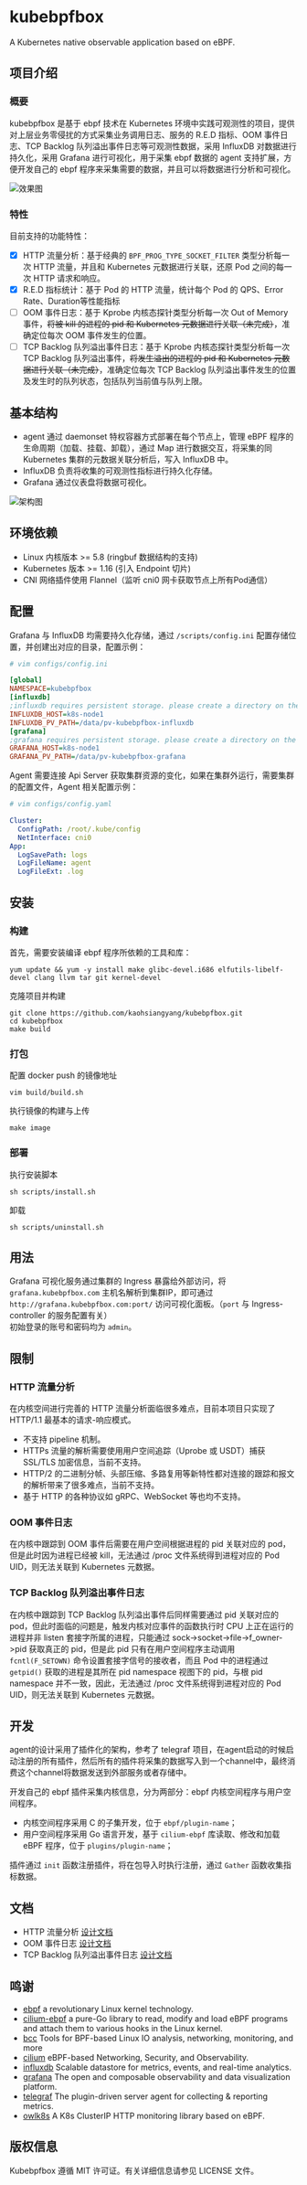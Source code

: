 # kubebpfbox
A Kubernetes native observable application based on eBPF.

## 项目介绍
### 概要
kubebpfbox 是基于 ebpf 技术在 Kubernetes 环境中实践可观测性的项目，提供对上层业务零侵扰的方式采集业务调用日志、服务的 R.E.D 指标、OOM 事件日志、TCP Backlog 队列溢出事件日志等可观测性数据，采用 InfluxDB 对数据进行持久化，采用 Grafana 进行可视化，用于采集 ebpf 数据的 agent 支持扩展，方便开发自己的 ebpf 程序来采集需要的数据，并且可以将数据进行分析和可视化。

![效果图](./assets/dashboard.png)

### 特性
目前支持的功能特性：  
- [x] HTTP 流量分析：基于经典的 `BPF_PROG_TYPE_SOCKET_FILTER` 类型分析每一次 HTTP 流量，并且和 Kubernetes 元数据进行关联，还原 Pod 之间的每一次 HTTP 请求和响应。  
- [x] R.E.D 指标统计：基于 Pod 的 HTTP 流量，统计每个 Pod 的 QPS、Error Rate、Duration等性能指标  
- [ ] OOM 事件日志：基于 Kprobe 内核态探针类型分析每一次 Out of Memory 事件，~~将被 kill 的进程的 pid 和 Kubernetes 元数据进行关联（未完成）~~，准确定位每次 OOM 事件发生的位置。  
- [ ] TCP Backlog 队列溢出事件日志：基于 Kprobe 内核态探针类型分析每一次 TCP Backlog 队列溢出事件，~~将发生溢出的进程的 pid 和 Kubernetes 元数据进行关联（未完成）~~，准确定位每次 TCP Backlog 队列溢出事件发生的位置及发生时的队列状态，包括队列当前值与队列上限。

## 基本结构
* agent 通过 daemonset 特权容器方式部署在每个节点上，管理 eBPF 程序的生命周期（加载、挂载、卸载），通过 Map 进行数据交互，将采集的同Kubernetes 集群的元数据关联分析后，写入 InfluxDB 中。
* InfluxDB 负责将收集的可观测性指标进行持久化存储。
* Grafana 通过仪表盘将数据可视化。

![架构图](./assets/design.png)

## 环境依赖
* Linux 内核版本 >= 5.8 (ringbuf 数据结构的支持)
* Kubernetes 版本 >= 1.16 (引入 Endpoint 切片)
* CNI 网络插件使用 Flannel（监听 cni0 网卡获取节点上所有Pod通信）

## 配置
Grafana 与 InfluxDB 均需要持久化存储，通过 `/scripts/config.ini` 配置存储位置，并创建出对应的目录，配置示例：
```ini
# vim configs/config.ini

[global]
NAMESPACE=kubebpfbox
[influxdb]
;influxdb requires persistent storage. please create a directory on the node
INFLUXDB_HOST=k8s-node1
INFLUXDB_PV_PATH=/data/pv-kubebpfbox-influxdb
[grafana]
;grafana requires persistent storage. please create a directory on the node
GRAFANA_HOST=k8s-node1
GRAFANA_PV_PATH=/data/pv-kubebpfbox-grafana
```
Agent 需要连接 Api Server 获取集群资源的变化，如果在集群外运行，需要集群的配置文件，Agent 相关配置示例：
```yaml
# vim configs/config.yaml

Cluster:
  ConfigPath: /root/.kube/config
  NetInterface: cni0
App:
  LogSavePath: logs
  LogFileName: agent
  LogFileExt: .log
```

## 安装
### 构建
首先，需要安装编译 ebpf 程序所依赖的工具和库：
```shell
yum update && yum -y install make glibc-devel.i686 elfutils-libelf-devel clang llvm tar git kernel-devel
```
克隆项目并构建
```shell
git clone https://github.com/kaohsiangyang/kubebpfbox.git
cd kubebpfbox
make build
```

### 打包
配置 docker push 的镜像地址
```shell
vim build/build.sh
```
执行镜像的构建与上传
```shell
make image
```

### 部署
执行安装脚本
```shell
sh scripts/install.sh
```
卸载
```shell
sh scripts/uninstall.sh
```

## 用法
Grafana 可视化服务通过集群的 Ingress 暴露给外部访问，将 `grafana.kubebpfbox.com` 主机名解析到集群IP，即可通过 `http://grafana.kubebpfbox.com:port/` 访问可视化面板。（`port` 与 Ingress-controller 的服务配置有关）  
初始登录的账号和密码均为 `admin`。

## 限制

### HTTP 流量分析
在内核空间进行完善的 HTTP 流量分析面临很多难点，目前本项目只实现了 HTTP/1.1 最基本的请求-响应模式。
* 不支持 pipeline 机制。  
* HTTPs 流量的解析需要使用用户空间追踪（Uprobe 或 USDT）捕获 SSL/TLS 加密信息，当前不支持。  
* HTTP/2 的二进制分帧、头部压缩、多路复用等新特性都对连接的跟踪和报文的解析带来了很多难点，当前不支持。  
* 基于 HTTP 的各种协议如 gRPC、WebSocket 等也均不支持。

### OOM 事件日志
在内核中跟踪到 OOM 事件后需要在用户空间根据进程的 pid 关联对应的 pod，但是此时因为进程已经被 kill，无法通过 /proc 文件系统得到进程对应的 Pod UID，则无法关联到 Kubernetes 元数据。

### TCP Backlog 队列溢出事件日志
在内核中跟踪到 TCP Backlog 队列溢出事件后同样需要通过 pid 关联对应的 pod，但此时面临的问题是，触发内核对应事件的函数执行时 CPU 上正在运行的进程并非 listen 套接字所属的进程，只能通过 sock->socket->file->f_owner->pid 获取真正的 pid，但是此 pid 只有在用户空间程序主动调用 `fcntl(F_SETOWN)` 命令设置套接字信号的接收者，而且 Pod 中的进程通过 `getpid()` 获取的进程是其所在 pid namespace 视图下的 pid，与根 pid namespace 并不一致，因此，无法通过 /proc 文件系统得到进程对应的 Pod UID，则无法关联到 Kubernetes 元数据。

## 开发
agent的设计采用了插件化的架构，参考了 telegraf 项目，在agent启动的时候启动注册的所有插件，然后所有的插件将采集的数据写入到一个channel中，最终消费这个channel将数据发送到外部服务或者存储中。

开发自己的 ebpf 插件采集内核信息，分为两部分：ebpf 内核空间程序与用户空间程序。
* 内核空间程序采用 C 的子集开发，位于 `ebpf/plugin-name`；
* 用户空间程序采用 Go 语言开发，基于 `cilium-ebpf` 库读取、修改和加载 eBPF 程序，位于 `plugins/plugin-name`；  

插件通过 `init` 函数注册插件，将在包导入时执行注册，通过 `Gather` 函数收集指标数据。

## 文档

* HTTP 流量分析 [设计文档](./docs/http.md)
* OOM 事件日志 [设计文档](./docs/oomkill.md)
* TCP Backlog 队列溢出事件日志 [设计文档](./docs/tcpsynbl.md)

## 鸣谢

- [ebpf](https://ebpf.io/) a revolutionary Linux kernel technology.
- [cilium-ebpf](https://github.com/cilium/ebpf) a pure-Go library to read, modify and load eBPF programs and attach them to various hooks in the Linux kernel.
- [bcc](https://github.com/iovisor/bcc) Tools for BPF-based Linux IO analysis, networking, monitoring, and more
- [cilium](https://github.com/cilium/cilium) eBPF-based Networking, Security, and Observability.
- [influxdb](https://github.com/influxdata/influxdb) Scalable datastore for metrics, events, and real-time analytics.
- [grafana](https://github.com/grafana/grafana) The open and composable observability and data visualization platform.
- [telegraf](https://github.com/influxdata/telegraf) The plugin-driven server agent for collecting & reporting metrics.
- [owlk8s](https://github.com/est357/owlk8s) A K8s ClusterIP HTTP monitoring library based on eBPF.

## 版权信息
Kubebpfbox 遵循 MIT 许可证。有关详细信息请参见 LICENSE 文件。

